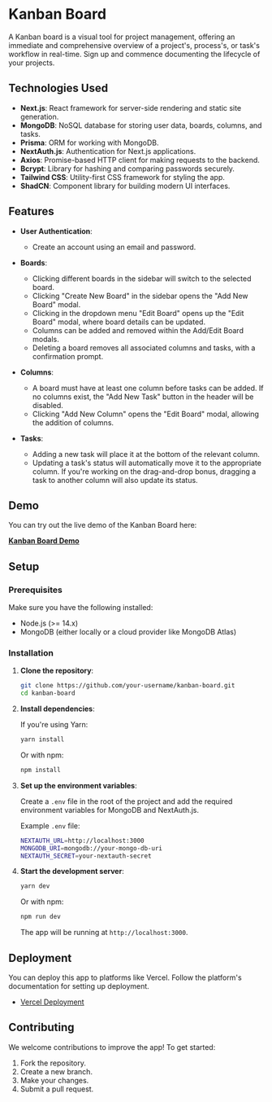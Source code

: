 # Kanban Board

A Kanban board is a visual tool for project management, offering an immediate and comprehensive overview of a project's, process's, or task's workflow in real-time. Sign up and commence documenting the lifecycle of your projects.

## Technologies Used

- **Next.js**: React framework for server-side rendering and static site generation.
- **MongoDB**: NoSQL database for storing user data, boards, columns, and tasks.
- **Prisma**: ORM for working with MongoDB.
- **NextAuth.js**: Authentication for Next.js applications.
- **Axios**: Promise-based HTTP client for making requests to the backend.
- **Bcrypt**: Library for hashing and comparing passwords securely.
- **Tailwind CSS**: Utility-first CSS framework for styling the app.
- **ShadCN**: Component library for building modern UI interfaces.

## Features

- **User Authentication**:
  - Create an account using an email and password.
  
- **Boards**:
  - Clicking different boards in the sidebar will switch to the selected board.
  - Clicking "Create New Board" in the sidebar opens the "Add New Board" modal.
  - Clicking in the dropdown menu "Edit Board" opens up the "Edit Board" modal, where board details can be updated.
  - Columns can be added and removed within the Add/Edit Board modals.
  - Deleting a board removes all associated columns and tasks, with a confirmation prompt.

- **Columns**:
  - A board must have at least one column before tasks can be added. If no columns exist, the "Add New Task" button in the header will be disabled.
  - Clicking "Add New Column" opens the "Edit Board" modal, allowing the addition of columns.

- **Tasks**:
  - Adding a new task will place it at the bottom of the relevant column.
  - Updating a task's status will automatically move it to the appropriate column. If you're working on the drag-and-drop bonus, dragging a task to another column will also update its status.

## Demo

You can try out the live demo of the Kanban Board here:

[**Kanban Board Demo**](https://kanban-proj.vercel.app/)

## Setup

### Prerequisites

Make sure you have the following installed:

- Node.js (>= 14.x)
- MongoDB (either locally or a cloud provider like MongoDB Atlas)

### Installation

1. **Clone the repository**:

    ```bash
    git clone https://github.com/your-username/kanban-board.git
    cd kanban-board
    ```

2. **Install dependencies**:

    If you're using Yarn:

    ```bash
    yarn install
    ```

    Or with npm:

    ```bash
    npm install
    ```

3. **Set up the environment variables**:

    Create a `.env` file in the root of the project and add the required environment variables for MongoDB and NextAuth.js.

    Example `.env` file:

    ```bash
    NEXTAUTH_URL=http://localhost:3000
    MONGODB_URI=mongodb://your-mongo-db-uri
    NEXTAUTH_SECRET=your-nextauth-secret
    ```

4. **Start the development server**:

    ```bash
    yarn dev
    ```

    Or with npm:

    ```bash
    npm run dev
    ```

    The app will be running at `http://localhost:3000`.

## Deployment

You can deploy this app to platforms like Vercel. Follow the platform's documentation for setting up deployment.

- [Vercel Deployment](https://vercel.com/docs)

## Contributing

We welcome contributions to improve the app! To get started:

1. Fork the repository.
2. Create a new branch.
3. Make your changes.
4. Submit a pull request.

